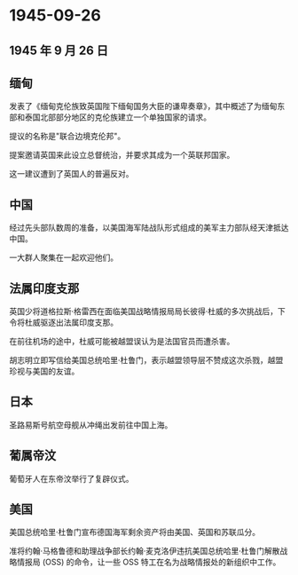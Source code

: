 # 1945-09-26

## 1945 年 9 月 26 日

## 缅甸

发表了《缅甸克伦族致英国陛下缅甸国务大臣的谦卑奏章》，其中概述了为缅甸东部和泰国北部部分地区的克伦族建立一个单独国家的请求。

提议的名称是"联合边境克伦邦"。

提案邀请英国来此设立总督统治，并要求其成为一个英联邦国家。

这一建议遭到了英国人的普遍反对。

## 中国

经过先头部队数周的准备，以美国海军陆战队形式组成的美军主力部队经天津抵达中国。

一大群人聚集在一起欢迎他们。

## 法属印度支那

英国少将道格拉斯·格雷西在面临美国战略情报局局长彼得·杜威的多次挑战后，下令将杜威驱逐出法属印度支那。

在前往机场的途中，杜威可能被越盟误认为是法国官员而遭杀害。

胡志明立即写信给美国总统哈里·杜鲁门，表示越盟领导层不赞成这次杀戮，越盟珍视与美国的友谊。

## 日本

圣路易斯号航空母舰从冲绳出发前往中国上海。

## 葡属帝汶

葡萄牙人在东帝汶举行了复辟仪式。

## 美国

美国总统哈里·杜鲁门宣布德国海军剩余资产将由美国、英国和苏联瓜分。

准将约翰·马格鲁德和助理战争部长约翰·麦克洛伊违抗美国总统哈里·杜鲁门解散战略情报局
(OSS) 的命令，让一些 OSS 特工在名为战略情报处的新组织中工作。

